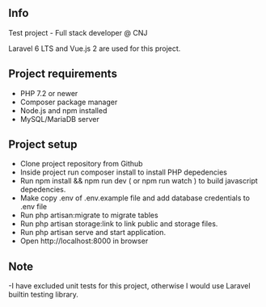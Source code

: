 
## Info 
Test project - Full stack developer @ CNJ

Laravel 6 LTS and Vue.js 2 are used for this project.

## Project requirements 
 - PHP 7.2 or newer
 - Composer package manager
 - Node.js and npm installed
 - MySQL/MariaDB server
 

## Project setup
- Clone project repository from Github 
- Inside project run composer install to install PHP depedencies
- Run npm install && npm run dev ( or npm run watch ) to build javascript depedencies.
- Make copy .env  of .env.example file and add database credentials to .env file
- Run php artisan:migrate to migrate tables
- Run php artisan storage:link to link public and storage files.
- Run php artisan serve and start application.
- Open http://localhost:8000 in browser

## Note
-I have excluded unit tests for this project, otherwise I would use Laravel builtin testing library. 

